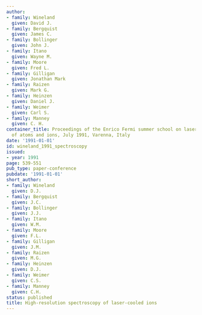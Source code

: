```yaml
---
author:
- family: Wineland
  given: David J.
- family: Bergquist
  given: James C.
- family: Bollinger
  given: John J.
- family: Itano
  given: Wayne M.
- family: Moore
  given: Fred L.
- family: Gilligan
  given: Jonathan Mark
- family: Raizen
  given: Mark G.
- family: Heinzen
  given: Daniel J.
- family: Weimer
  given: Carl S.
- family: Manney
  given: C. H.
container_title: Proceedings of the Enrico Fermi summer school on laser manipulation
  of atoms and ions, July 1991, Varenna, Italy
date: '1991-01-01'
id: wineland_1991_spectroscopy
issued:
- year: 1991
page: 539-551
pub_type: paper-conference
pubdate: '1991-01-01'
short_author:
- family: Wineland
  given: D.J.
- family: Bergquist
  given: J.C.
- family: Bollinger
  given: J.J.
- family: Itano
  given: W.M.
- family: Moore
  given: F.L.
- family: Gilligan
  given: J.M.
- family: Raizen
  given: M.G.
- family: Heinzen
  given: D.J.
- family: Weimer
  given: C.S.
- family: Manney
  given: C.H.
status: published
title: High-resolution spectroscopy of laser-cooled ions
---
```

